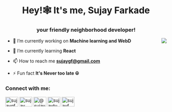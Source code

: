 
<h1 align="center">Hey!🕸️ It's me, Sujay Farkade</h1>
<h3 align="center">your friendly neighborhood developer!</h3>
<img align="right" src="https://thumbs.gfycat.com/WavyBowedFattaileddunnart-mobile.mp4" >

- 🔭 I’m currently working on **Machine learning and WebD**

- 🌱 I’m currently learning **React**

- 📫 How to reach me **sujaygf@gmail.com**

- ⚡ Fun fact **It's Never too late ☮**

<h3 align="left">Connect with me:</h3>
<p align="left">
<a href="https://twitter.com/sujaygf" target="blank"><img align="center" src="https://raw.githubusercontent.com/rahuldkjain/github-profile-readme-generator/master/src/images/icons/Social/twitter.svg" alt="sujaygf" height="30" width="40" /></a>
<a href="https://linkedin.com/in/sujay farkade" target="blank"><img align="center" src="https://raw.githubusercontent.com/rahuldkjain/github-profile-readme-generator/master/src/images/icons/Social/linked-in-alt.svg" alt="sujay farkade" height="30" width="40" /></a>
<a href="https://instagram.com/@sujay_f" target="blank"><img align="center" src="https://raw.githubusercontent.com/rahuldkjain/github-profile-readme-generator/master/src/images/icons/Social/instagram.svg" alt="@sujay_f" height="30" width="40" /></a>
<a href="https://www.youtube.com/c/sujaytunes" target="blank"><img align="center" src="https://raw.githubusercontent.com/rahuldkjain/github-profile-readme-generator/master/src/images/icons/Social/youtube.svg" alt="sujaytunes" height="30" width="40" /></a>
<a href="https://www.leetcode.com/sujayf" target="blank"><img align="center" src="https://raw.githubusercontent.com/rahuldkjain/github-profile-readme-generator/master/src/images/icons/Social/leet-code.svg" alt="sujayf" height="30" width="40" /></a>
</p>


